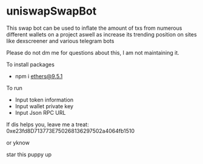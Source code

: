 # uniswapSwapBot
This swap bot can be used to inflate the amount of txs from numerous different wallets on a project aswell as increase its trending position on sites like dexscreener and various telegram bots


Please do not dm me for questions about this, I am not maintaining it.


To install packages
- npm i ethers@9.5.1


To run
- Input token information
- Input wallet private key
- Input Json RPC URL




If dis helps you, leave me a treat: 0xe23fd8D713773E750268136297502a4064fb1510

or yknow

star this puppy up

